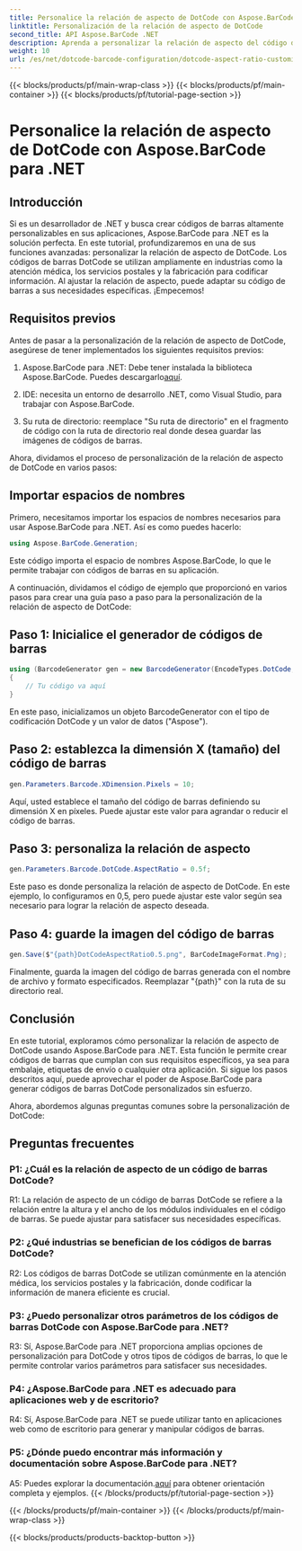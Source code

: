 ```yaml
---
title: Personalice la relación de aspecto de DotCode con Aspose.BarCode para .NET
linktitle: Personalización de la relación de aspecto de DotCode
second_title: API Aspose.BarCode .NET
description: Aprenda a personalizar la relación de aspecto del código de barras DotCode utilizando Aspose.BarCode para .NET. Cree códigos de barras personalizados para sus aplicaciones sin esfuerzo.
weight: 10
url: /es/net/dotcode-barcode-configuration/dotcode-aspect-ratio-customization/
---
```


{{< blocks/products/pf/main-wrap-class >}}
{{< blocks/products/pf/main-container >}}
{{< blocks/products/pf/tutorial-page-section >}}

# Personalice la relación de aspecto de DotCode con Aspose.BarCode para .NET

## Introducción

Si es un desarrollador de .NET y busca crear códigos de barras altamente personalizables en sus aplicaciones, Aspose.BarCode para .NET es la solución perfecta. En este tutorial, profundizaremos en una de sus funciones avanzadas: personalizar la relación de aspecto de DotCode. Los códigos de barras DotCode se utilizan ampliamente en industrias como la atención médica, los servicios postales y la fabricación para codificar información. Al ajustar la relación de aspecto, puede adaptar su código de barras a sus necesidades específicas. ¡Empecemos!

## Requisitos previos

Antes de pasar a la personalización de la relación de aspecto de DotCode, asegúrese de tener implementados los siguientes requisitos previos:

1.  Aspose.BarCode para .NET: Debe tener instalada la biblioteca Aspose.BarCode. Puedes descargarlo[aquí](https://releases.aspose.com/barcode/net/).

2. IDE: necesita un entorno de desarrollo .NET, como Visual Studio, para trabajar con Aspose.BarCode.

3. Su ruta de directorio: reemplace "Su ruta de directorio" en el fragmento de código con la ruta de directorio real donde desea guardar las imágenes de códigos de barras.

Ahora, dividamos el proceso de personalización de la relación de aspecto de DotCode en varios pasos:

## Importar espacios de nombres

Primero, necesitamos importar los espacios de nombres necesarios para usar Aspose.BarCode para .NET. Así es como puedes hacerlo:

```csharp
using Aspose.BarCode.Generation;
```

Este código importa el espacio de nombres Aspose.BarCode, lo que le permite trabajar con códigos de barras en su aplicación.

A continuación, dividamos el código de ejemplo que proporcionó en varios pasos para crear una guía paso a paso para la personalización de la relación de aspecto de DotCode:

## Paso 1: Inicialice el generador de códigos de barras

```csharp
using (BarcodeGenerator gen = new BarcodeGenerator(EncodeTypes.DotCode, "Aspose"))
{
    // Tu código va aquí
}
```

En este paso, inicializamos un objeto BarcodeGenerator con el tipo de codificación DotCode y un valor de datos ("Aspose").

## Paso 2: establezca la dimensión X (tamaño) del código de barras

```csharp
gen.Parameters.Barcode.XDimension.Pixels = 10;
```

Aquí, usted establece el tamaño del código de barras definiendo su dimensión X en píxeles. Puede ajustar este valor para agrandar o reducir el código de barras.

## Paso 3: personaliza la relación de aspecto

```csharp
gen.Parameters.Barcode.DotCode.AspectRatio = 0.5f;
```

Este paso es donde personaliza la relación de aspecto de DotCode. En este ejemplo, lo configuramos en 0,5, pero puede ajustar este valor según sea necesario para lograr la relación de aspecto deseada.

## Paso 4: guarde la imagen del código de barras

```csharp
gen.Save($"{path}DotCodeAspectRatio0.5.png", BarCodeImageFormat.Png);
```

Finalmente, guarda la imagen del código de barras generada con el nombre de archivo y formato especificados. Reemplazar "{path}" con la ruta de su directorio real.

## Conclusión

En este tutorial, exploramos cómo personalizar la relación de aspecto de DotCode usando Aspose.BarCode para .NET. Esta función le permite crear códigos de barras que cumplan con sus requisitos específicos, ya sea para embalaje, etiquetas de envío o cualquier otra aplicación. Si sigue los pasos descritos aquí, puede aprovechar el poder de Aspose.BarCode para generar códigos de barras DotCode personalizados sin esfuerzo.

Ahora, abordemos algunas preguntas comunes sobre la personalización de DotCode:

## Preguntas frecuentes

### P1: ¿Cuál es la relación de aspecto de un código de barras DotCode?

R1: La relación de aspecto de un código de barras DotCode se refiere a la relación entre la altura y el ancho de los módulos individuales en el código de barras. Se puede ajustar para satisfacer sus necesidades específicas.

### P2: ¿Qué industrias se benefician de los códigos de barras DotCode?

R2: Los códigos de barras DotCode se utilizan comúnmente en la atención médica, los servicios postales y la fabricación, donde codificar la información de manera eficiente es crucial.

### P3: ¿Puedo personalizar otros parámetros de los códigos de barras DotCode con Aspose.BarCode para .NET?

R3: Sí, Aspose.BarCode para .NET proporciona amplias opciones de personalización para DotCode y otros tipos de códigos de barras, lo que le permite controlar varios parámetros para satisfacer sus necesidades.

### P4: ¿Aspose.BarCode para .NET es adecuado para aplicaciones web y de escritorio?

R4: Sí, Aspose.BarCode para .NET se puede utilizar tanto en aplicaciones web como de escritorio para generar y manipular códigos de barras.

### P5: ¿Dónde puedo encontrar más información y documentación sobre Aspose.BarCode para .NET?

A5: Puedes explorar la documentación.[aquí](https://reference.aspose.com/barcode/net/) para obtener orientación completa y ejemplos.
{{< /blocks/products/pf/tutorial-page-section >}}

{{< /blocks/products/pf/main-container >}}
{{< /blocks/products/pf/main-wrap-class >}}

{{< blocks/products/products-backtop-button >}}
